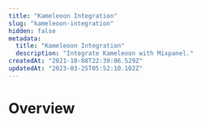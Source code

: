 ```yaml
---
title: "Kameleoon Integration"
slug: "kameleoon-integration"
hidden: false
metadata: 
  title: "Kameleoon Integration"
  description: "Integrate Kameleoon with Mixpanel."
createdAt: "2021-10-08T22:39:06.529Z"
updatedAt: "2023-03-25T05:52:10.102Z"
---
```


# Overview
